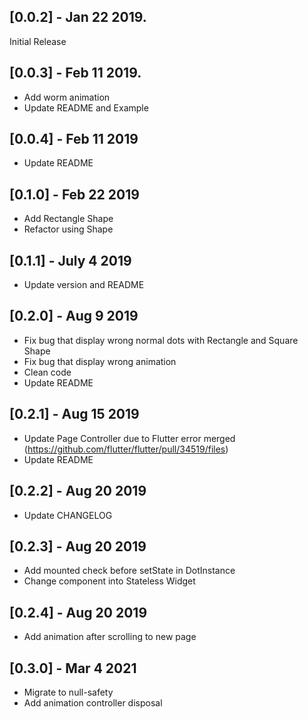 ## [0.0.2] - Jan 22 2019.

Initial Release

## [0.0.3] - Feb 11 2019.

- Add worm animation
- Update README and Example

## [0.0.4] - Feb 11 2019

- Update README

## [0.1.0] - Feb 22 2019

- Add Rectangle Shape
- Refactor using Shape

## [0.1.1] - July 4 2019

- Update version and README

## [0.2.0] - Aug 9 2019

- Fix bug that display wrong normal dots with Rectangle and Square Shape
- Fix bug that display wrong animation
- Clean code
- Update README

## [0.2.1] - Aug 15 2019
- Update Page Controller due to Flutter error merged (https://github.com/flutter/flutter/pull/34519/files)
- Update README

## [0.2.2] - Aug 20 2019
- Update CHANGELOG

## [0.2.3] - Aug 20 2019
- Add mounted check before setState in DotInstance
- Change component into Stateless Widget

## [0.2.4] - Aug 20 2019
- Add animation after scrolling to new page

## [0.3.0] - Mar 4 2021
- Migrate to null-safety
- Add animation controller disposal